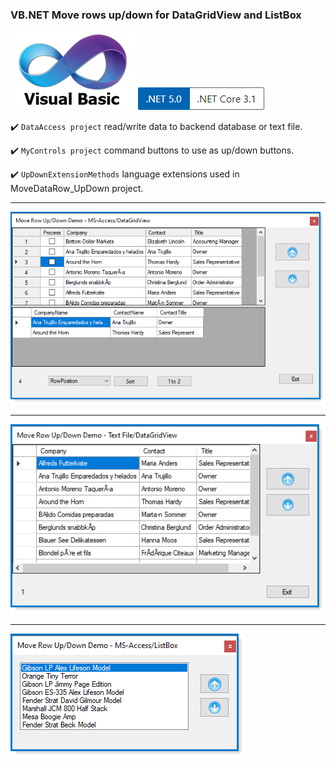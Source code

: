 ### VB.NET Move rows up/down for DataGridView and ListBox

![img](assets/vb1.png) ![img](assets/Versions.png)

:heavy_check_mark: `DataAccess project` read/write data to backend database or text file.

:heavy_check_mark: `MyControls project` command buttons to use as up/down buttons.

:heavy_check_mark: `UpDownExtensionMethods` language extensions used in MoveDataRow_UpDown project. 


---

![img](assets/figure1.png)

---

![img](assets/figure2.png)

---

![img](assets/figure3.png)